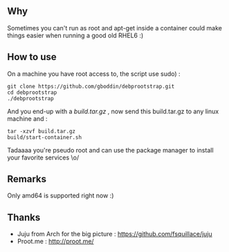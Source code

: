 Why
---
Sometimes you can't run as root and apt-get inside a container could make things easier when running a good old RHEL6 :)


How to use 
----------

On a machine you have root access to, the script use sudo) :
```
git clone https://github.com/gboddin/debprootstrap.git 
cd debprootstrap
./debprootstrap
```

And you end-up with a *build.tar.gz* , now send this build.tar.gz to any linux machine and :

```
tar -xzvf build.tar.gz
build/start-container.sh
```

Tadaaaa you're pseudo root and can use the package manager to install your favorite services \o/

Remarks
-------
Only amd64 is supported right now :)

Thanks
------
* Juju from Arch for the big picture : https://github.com/fsquillace/juju
* Proot.me : http://proot.me/
